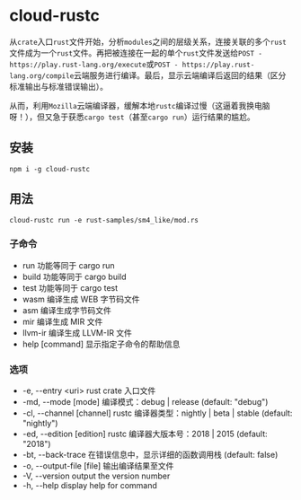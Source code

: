 # cloud-rustc

从`crate`入口`rust`文件开始，分析`modules`之间的层级关系，连接关联的多个`rust`文件成为一个`rust`文件。再把被连接在一起的单个`rust`文件发送给`POST - https://play.rust-lang.org/execute`或`POST - https://play.rust-lang.org/compile`云端服务进行编译。最后，显示云端编译后返回的结果（区分标准输出与标准错误输出）。

从而，利用`Mozilla`云端编译器，缓解本地`rustc`编译过慢（这逼着我换电脑呀！），但又急于获悉`cargo test`（甚至`cargo run`）运行结果的尴尬。

## 安装

```shell
npm i -g cloud-rustc
```

## 用法

```shell
cloud-rustc run -e rust-samples/sm4_like/mod.rs
```

### 子命令

* run                       功能等同于 cargo run
* build                     功能等同于 cargo build
* test                      功能等同于 cargo test
* wasm                      编译生成 WEB 字节码文件
* asm                       编译生成字节码文件
* mir                       编译生成 MIR 文件
* llvm-ir                   编译生成 LLVM-IR 文件
* help [command]            显示指定子命令的帮助信息

### 选项

* -e, --entry &lt;uri&gt;   rust crate 入口文件
* -md, --mode [mode]        编译模式：debug | release (default: "debug")
* -cl, --channel [channel]  rustc 编译器类型：nightly | beta | stable (default: "nightly")
* -ed, --edition [edition]  rustc 编译器大版本号：2018 | 2015 (default: "2018")
* -bt, --back-trace         在错误信息中，显示详细的函数调用栈 (default: false)
* -o, --output-file [file]  输出编译结果至文件
* -V, --version             output the version number
* -h, --help                display help for command
